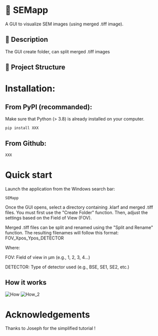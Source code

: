 # 📘 SEMapp

A GUI to visualize SEM images (using merged .tiff image). 

## 🧪 Description

The GUI create folder, can split merged .tiff images


## 📂 Project Structure

# Installation:
## From PyPI (recommanded):

Make sure that Python (> 3.8) is already installed on your computer.

```bash
pip install XXX
```

## From Github:

```bash
XXX
```
# Quick start

Launch the application from the Windows search bar:

```
SEMapp
```

Once the GUI opens, select a directory containing .klarf and merged .tiff files.
You must first use the "Create Folder" function. Then, adjust the settings based on the Field of View (FOV).

Merged .tiff files can be split and renamed using the "Split and Rename" function.
The resulting filenames will follow this format:
FOV_Xpos_Ypos_DETECTOR

Where:

FOV: Field of view in µm (e.g., 1, 2, 3, 4…)

DETECTOR: Type of detector used (e.g., BSE, SE1, SE2, etc.)

## How it works 


![How](https://github.com/user-attachments/assets/c1d3bc8b-aebb-4d0c-869d-770910bd123a)
![How_2](https://github.com/user-attachments/assets/e98e61be-62cd-48f7-b51b-6d5e3e56de17)

# Acknowledgements

Thanks to Joseph for the simplified tutorial !
